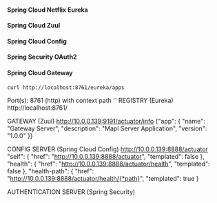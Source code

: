 
#### Spring Cloud Netflix Eureka
#### Spring Cloud Zuul
#### Spring Cloud Config
#### Spring Security OAuth2
#### Spring Cloud Gateway

```SH
curl http://localhost:8761/eureka/apps
 ```

Port(s): 8761 (http) with context path ''
REGISTRY (Eureka)
http://localhost:8761/

GATEWAY (Zuul)
http://10.0.0.139:9191/actuator/info
{"app": {
"name": "Gateway Server",
"description": "Mapl Server Application",
"version": "1.0.0" }}

CONFIG SERVER (Spring Cloud Config)
http://10.0.0.139:8888/actuator
"self": {
"href": "http://10.0.0.139:8888/actuator",
"templated": false
},
"health": {
"href": "http://10.0.0.139:8888/actuator/health",
"templated": false
},
"health-path": {
"href": "http://10.0.0.139:8888/actuator/health/{*path}",
"templated": true
}

AUTHENTICATION SERVER (Spring Security)
